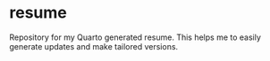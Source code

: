 # resume
Repository for my Quarto generated resume.
This helps me to easily generate updates and make tailored versions.
